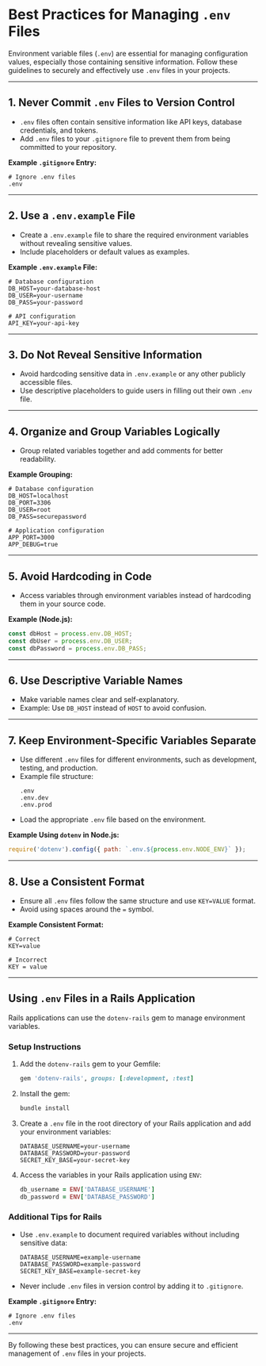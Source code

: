 # Best Practices for Managing `.env` Files

Environment variable files (`.env`) are essential for managing configuration values, especially those containing sensitive information. Follow these guidelines to securely and effectively use `.env` files in your projects.

---

## 1. Never Commit `.env` Files to Version Control

- `.env` files often contain sensitive information like API keys, database credentials, and tokens.
- Add `.env` files to your `.gitignore` file to prevent them from being committed to your repository.

**Example `.gitignore` Entry:**
```plaintext
# Ignore .env files
.env
```

---

## 2. Use a `.env.example` File

- Create a `.env.example` file to share the required environment variables without revealing sensitive values.
- Include placeholders or default values as examples.

**Example `.env.example` File:**
```plaintext
# Database configuration
DB_HOST=your-database-host
DB_USER=your-username
DB_PASS=your-password

# API configuration
API_KEY=your-api-key
```

---

## 3. Do Not Reveal Sensitive Information

- Avoid hardcoding sensitive data in `.env.example` or any other publicly accessible files.
- Use descriptive placeholders to guide users in filling out their own `.env` file.

---

## 4. Organize and Group Variables Logically

- Group related variables together and add comments for better readability.

**Example Grouping:**
```plaintext
# Database configuration
DB_HOST=localhost
DB_PORT=3306
DB_USER=root
DB_PASS=securepassword

# Application configuration
APP_PORT=3000
APP_DEBUG=true
```

---

## 5. Avoid Hardcoding in Code

- Access variables through environment variables instead of hardcoding them in your source code.

**Example (Node.js):**
```javascript
const dbHost = process.env.DB_HOST;
const dbUser = process.env.DB_USER;
const dbPassword = process.env.DB_PASS;
```

---

## 6. Use Descriptive Variable Names

- Make variable names clear and self-explanatory.
- Example: Use `DB_HOST` instead of `HOST` to avoid confusion.

---

## 7. Keep Environment-Specific Variables Separate

- Use different `.env` files for different environments, such as development, testing, and production.
- Example file structure:
  ```plaintext
  .env
  .env.dev
  .env.prod
  ```
- Load the appropriate `.env` file based on the environment.

**Example Using `dotenv` in Node.js:**
```javascript
require('dotenv').config({ path: `.env.${process.env.NODE_ENV}` });
```

---

## 8. Use a Consistent Format

- Ensure all `.env` files follow the same structure and use `KEY=VALUE` format.
- Avoid using spaces around the `=` symbol.

**Example Consistent Format:**
```plaintext
# Correct
KEY=value

# Incorrect
KEY = value
```

---

## Using `.env` Files in a Rails Application

Rails applications can use the `dotenv-rails` gem to manage environment variables.

### Setup Instructions
1. Add the `dotenv-rails` gem to your Gemfile:
   ```ruby
   gem 'dotenv-rails', groups: [:development, :test]
   ```
2. Install the gem:
   ```bash
   bundle install
   ```
3. Create a `.env` file in the root directory of your Rails application and add your environment variables:
   ```plaintext
   DATABASE_USERNAME=your-username
   DATABASE_PASSWORD=your-password
   SECRET_KEY_BASE=your-secret-key
   ```
4. Access the variables in your Rails application using `ENV`:
   ```ruby
   db_username = ENV['DATABASE_USERNAME']
   db_password = ENV['DATABASE_PASSWORD']
   ```

### Additional Tips for Rails
- Use `.env.example` to document required variables without including sensitive data:
  ```plaintext
  DATABASE_USERNAME=example-username
  DATABASE_PASSWORD=example-password
  SECRET_KEY_BASE=example-secret-key
  ```
- Never include `.env` files in version control by adding it to `.gitignore`.

**Example `.gitignore` Entry:**
```plaintext
# Ignore .env files
.env
```

---

By following these best practices, you can ensure secure and efficient management of `.env` files in your projects.

